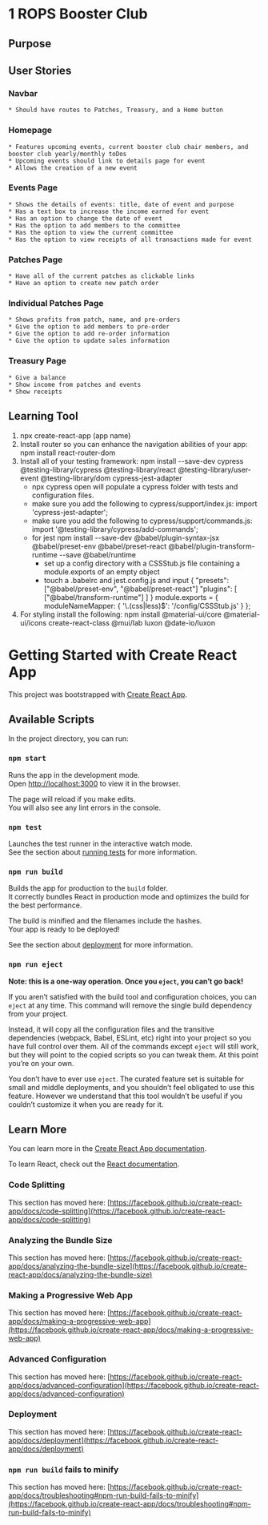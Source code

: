 # 1 ROPS Booster Club
## Purpose
## User Stories
### Navbar 
    * Should have routes to Patches, Treasury, and a Home button
### Homepage
    * Features upcoming events, current booster club chair members, and booster club yearly/monthly toDos
    * Upcoming events should link to details page for event
    * Allows the creation of a new event
### Events Page
    * Shows the details of events: title, date of event and purpose
    * Has a text box to increase the income earned for event
    * Has an option to change the date of event
    * Has the option to add members to the committee
    * Has the option to view the current committee
    * Has the option to view receipts of all transactions made for event
### Patches Page
    * Have all of the current patches as clickable links
    * Have an option to create new patch order
### Individual Patches Page
    * Shows profits from patch, name, and pre-orders
    * Give the option to add members to pre-order
    * Give the option to add re-order information
    * Give the option to update sales information
### Treasury Page
    * Give a balance
    * Show income from patches and events
    * Show receipts
    
## Learning Tool
1. npx create-react-app (app name)
2. Install router so you can enhance the navigation abilities of your app: npm install react-router-dom
3. Install all of your testing framework: npm install --save-dev cypress @testing-library/cypress @testing-library/react @testing-library/user-event @testing-library/dom cypress-jest-adapter
    * npx cypress open will populate a cypress folder with tests and configuration files.
    * make sure you add the following to cypress/support/index.js: import 'cypress-jest-adapter';
    * make sure you add the following to cypress/support/commands.js: import '@testing-library/cypress/add-commands';
    * for jest npm install --save-dev @babel/plugin-syntax-jsx @babel/preset-env @babel/preset-react @babel/plugin-transform-runtime --save @babel/runtime
        * set up a config directory with a CSSStub.js file containing a module.exports of an empty object
        * touch a .babelrc and jest.config.js and input 
        {
            "presets": ["@babel/preset-env", "@babel/preset-react"]
            "plugins": [
                ["@babel/transform-runtime"]
            ]
        }
        module.exports = {
            moduleNameMapper: {
            '\\.(css|less)$': '<rootDir>/config/CSSStub.js'
            }
        };
4. For styling install the following: npm install @material-ui/core @material-ui/icons create-react-class @mui/lab luxon @date-io/luxon

# Getting Started with Create React App

This project was bootstrapped with [Create React App](https://github.com/facebook/create-react-app).

## Available Scripts

In the project directory, you can run:

### `npm start`

Runs the app in the development mode.\
Open [http://localhost:3000](http://localhost:3000) to view it in the browser.

The page will reload if you make edits.\
You will also see any lint errors in the console.

### `npm test`

Launches the test runner in the interactive watch mode.\
See the section about [running tests](https://facebook.github.io/create-react-app/docs/running-tests) for more information.

### `npm run build`

Builds the app for production to the `build` folder.\
It correctly bundles React in production mode and optimizes the build for the best performance.

The build is minified and the filenames include the hashes.\
Your app is ready to be deployed!

See the section about [deployment](https://facebook.github.io/create-react-app/docs/deployment) for more information.

### `npm run eject`

**Note: this is a one-way operation. Once you `eject`, you can’t go back!**

If you aren’t satisfied with the build tool and configuration choices, you can `eject` at any time. This command will remove the single build dependency from your project.

Instead, it will copy all the configuration files and the transitive dependencies (webpack, Babel, ESLint, etc) right into your project so you have full control over them. All of the commands except `eject` will still work, but they will point to the copied scripts so you can tweak them. At this point you’re on your own.

You don’t have to ever use `eject`. The curated feature set is suitable for small and middle deployments, and you shouldn’t feel obligated to use this feature. However we understand that this tool wouldn’t be useful if you couldn’t customize it when you are ready for it.

## Learn More

You can learn more in the [Create React App documentation](https://facebook.github.io/create-react-app/docs/getting-started).

To learn React, check out the [React documentation](https://reactjs.org/).

### Code Splitting

This section has moved here: [https://facebook.github.io/create-react-app/docs/code-splitting](https://facebook.github.io/create-react-app/docs/code-splitting)

### Analyzing the Bundle Size

This section has moved here: [https://facebook.github.io/create-react-app/docs/analyzing-the-bundle-size](https://facebook.github.io/create-react-app/docs/analyzing-the-bundle-size)

### Making a Progressive Web App

This section has moved here: [https://facebook.github.io/create-react-app/docs/making-a-progressive-web-app](https://facebook.github.io/create-react-app/docs/making-a-progressive-web-app)

### Advanced Configuration

This section has moved here: [https://facebook.github.io/create-react-app/docs/advanced-configuration](https://facebook.github.io/create-react-app/docs/advanced-configuration)

### Deployment

This section has moved here: [https://facebook.github.io/create-react-app/docs/deployment](https://facebook.github.io/create-react-app/docs/deployment)

### `npm run build` fails to minify

This section has moved here: [https://facebook.github.io/create-react-app/docs/troubleshooting#npm-run-build-fails-to-minify](https://facebook.github.io/create-react-app/docs/troubleshooting#npm-run-build-fails-to-minify)
